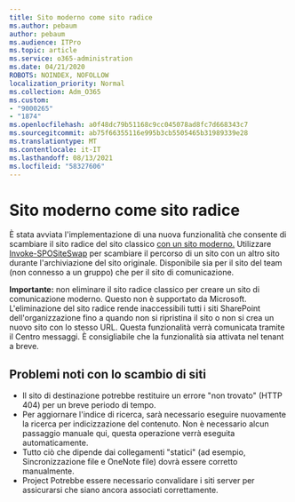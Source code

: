 ```yaml
---
title: Sito moderno come sito radice
ms.author: pebaum
author: pebaum
ms.audience: ITPro
ms.topic: article
ms.service: o365-administration
ms.date: 04/21/2020
ROBOTS: NOINDEX, NOFOLLOW
localization_priority: Normal
ms.collection: Adm_O365
ms.custom:
- "9000265"
- "1874"
ms.openlocfilehash: a0f48dc79b51168c9cc045078ad8fc7d668343c7
ms.sourcegitcommit: ab75f66355116e995b3cb5505465b31989339e28
ms.translationtype: MT
ms.contentlocale: it-IT
ms.lasthandoff: 08/13/2021
ms.locfileid: "58327606"
---
```

# <a name="modern-site-as-root-site"></a>Sito moderno come sito radice

È stata avviata l'implementazione di una nuova funzionalità che consente di scambiare il sito radice del sito classico [con un sito moderno.](https://docs.microsoft.com/sharepoint/modern-root-site) Utilizzare [Invoke-SPOSiteSwap](https://docs.microsoft.com/powershell/module/sharepoint-online/invoke-spositeswap?view=sharepoint-ps) per scambiare il percorso di un sito con un altro sito durante l'archiviazione del sito originale. Disponibile sia per il sito del team (non connesso a un gruppo) che per il sito di comunicazione.

**Importante:** non eliminare il sito radice classico per creare un sito di comunicazione moderno. Questo non è supportato da Microsoft. L'eliminazione del sito radice rende inaccessibili tutti i siti SharePoint dell'organizzazione fino a quando non si ripristina il sito o non si crea un nuovo sito con lo stesso URL. Questa funzionalità verrà comunicata tramite il Centro messaggi. È consigliabile che la funzionalità sia attivata nel tenant a breve.

## <a name="known-issues-with-swapping-sites"></a>Problemi noti con lo scambio di siti
- Il sito di destinazione potrebbe restituire un errore "non trovato" (HTTP 404) per un breve periodo di tempo.
- Per aggiornare l'indice di ricerca, sarà necessario eseguire nuovamente la ricerca per indicizzazione del contenuto. Non è necessario alcun passaggio manuale qui, questa operazione verrà eseguita automaticamente.
- Tutto ciò che dipende dai collegamenti "statici" (ad esempio, Sincronizzazione file e OneNote file) dovrà essere corretto manualmente.
- Project Potrebbe essere necessario convalidare i siti server per assicurarsi che siano ancora associati correttamente. 
